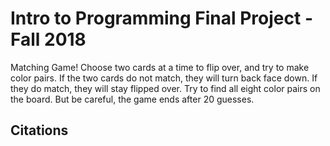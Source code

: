 # Intro to Programming Final Project - Fall 2018

Matching Game! Choose two cards at a time to flip over, and try to make color pairs. If the two cards do not match, they will turn back face down. If they do match, they will stay flipped over. Try to find all eight color pairs on the board. But be careful, the game ends after 20 guesses.

## Citations